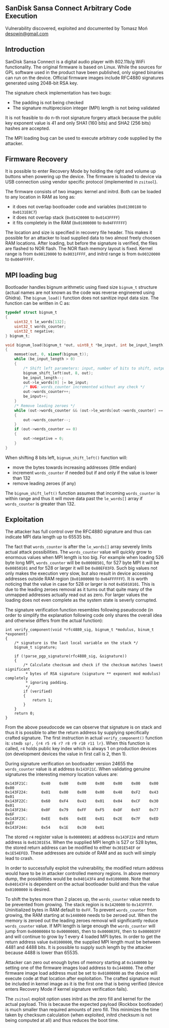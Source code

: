 SanDisk Sansa Connect Arbitrary Code Execution
----------------------------------------------

Vulnerability discovered, exploited and documented by Tomasz Moń <desowin@gmail.com>

Introduction
------------

SanDisk Sansa Connect is a digital audio player with 802.11b/g WiFi functionality. The original firmware is based on Linux.
While the sources for GPL software used in the product have been published, only signed binaries can run on the device.
Official firmware images include RFC4880 signatures generated using 2048-bit RSA key.

The signature check implementation has two bugs:
  * The padding is not being checked
  * The signature multiprecision integer (MPI) length is not being validated

It is not feasible to do n-th root signature forgery attack because the public key exponent value is 41 and only
SHA1 (160 bits) and SHA2 (256 bits) hashes are accepted.

The MPI loading bug can be used to execute arbitrary code supplied by the attacker.

Firmware Recovery
-----------------

It is possible to enter Recovery Mode by holding the right and volume up buttons when powering up the device.
The firmware is loaded to device via USB connection using vendor specific protocol (implemented in `zsitool`).

The firmware consists of two images: kernel and initrd. Both can be loaded to any location in RAM as long as:
  * it does not overlap bootloader code and variables (`0x01300180` to `0x0131E8C7`)
  * it does not overlap stack (`0x01420000` to `0x0143FFFF`)
  * it fits completely in the RAM (`0x01000000` to `0x04FFFFFF`)

The location and size is specified in recovery file header. This makes it possible for an attacker to load
supplied data to two almost freely choosen RAM locations. After loading, but before the signature is verified,
the files are flashed to NOR flash. The NOR flash memory layout is fixed. Kernel range is from `0x00120000` to `0x0031FFFF`,
and initrd range is from `0x00320000` to `0x004FFFFF`.

MPI loading bug
---------------

Bootloader handles bignum arithmetic using fixed size `bignum_t` structure (actual names are not known as the code was
reverse engineered using Ghidra). The `bignum_load()` function does not sanitize input data size.
The function can be written in C as:

```c
typedef struct bignum_t
{
    uint32_t le_words[132];
    uint32_t words_counter;
    uint32_t negative;
} bignum_t;

void bignum_load(bignum_t *out, uint8_t *be_input, int be_input_length)
{
    memset(out, 0, sizeof(bignum_t));
    while (be_input_length > 0)
    {
        /* Shift left parameters: input, number of bits to shift, output */
        bignum_shift_left(out, 8, out);
        be_input_length--;
        out->le_words[0] |= be_input;
        /* BUG: words_counter incremented without any check */
        out->words_counter++;
        be_input++;
    }
    /* Remove leading zeroes */
    while (out->words_counter && (out->le_words[out->words_counter] == 0))
    {
        out->words_counter--;
    }
    if (out->words_counter == 0)
    {
        out->negative = 0;
    }
}
```

When shifting 8 bits left, `bignum_shift_left()` function will:
  * move the bytes towards increasing addresses (little endian)
  * increment `words_counter` if needed but if and only if the value is lower than 132
  * remove leading zeroes (if any)

The `bignum_shift_left()` function assumes that incoming `words_counter` is within range and thus it will move
data past the `le_words[]` array if `words_counter` is greater than 132.

Exploitation
------------

The attacker has full control over the RFC4880 signature and thus can indicate MPI data length up to 65535 bits.

The fact that `words_counter` is after the `le_words[]` array severely limits actual attack possibilities.
The `words_counter` value will quickly grow to enormous values when MPI length is too big. For example when loading
526 byte long MPI, `words_counter` will be `0x00008501`, for 527 byte MPI it will be `0x00850101` and for 528 or
larger it will be `0x80EF03FD`. Such big values not only makes the execution very slow, but also result in device
accessing addresses outside RAM region (`0x01000000` to `0x04FFFFFF`). It is worth noticing that the value in case
for 528 or larger is not `0x85010101`. This is due to the leading zeroes removal as it turns out that quite many
of the unmapped addresses actually read out as zero. For larger values the loading does not even complete as the
system state is severly corrupted.

The signature verification function resembles following pseudocode (in order to simplify the explanation following
code only shares the overall idea and otherwise differs from the actual function):
```
int verify_component(void *rfc4880_sig, bignum_t *modulus, binum_t *exponent)
{
    /* signature is the last local variable on the stack */
    bignum_t signature;

    if (!parse_pgp_signature(rfc4880_sig, &signature))
    {
        /* Calculate checksum and check if the checksum matches lowest significant
         * bytes of RSA signature (signature ** exponent mod modulus) completely
         * ignoring padding.
         */
        if (verified)
        {
            return 1;
        }
    }
    return 0;
}
```

From the above pseudocode we can observe that signature is on stack and thus it is possible to alter the return
address by supplying specifically crafted signature. The first instruction in actual `verify_component()` function is:
`stmdb sp!, {r4 r5 r6 r7 r8 r9 r10 r11 lr}`. When this function is called, `r4` holds public key index which is always
1 on production devices (on development devices the value in first call is 2, then 1).

During signature verification on bootloader version 24655 the `words_counter` value is at address `0x143F21C`.
When validating genuine signatures the interesting memory location values are:
```
0x143F21C:      0x40    0x00    0x00    0x00    0x00    0x00    0x00    0x00
0x143F224:      0x01    0x00    0x00    0x00    0x48    0xF2    0x43    0x01
0x143F22C:      0x60    0xF4    0x43    0x01    0x04    0xCF    0x30    0x01
0x143F234:      0x0F    0x79    0xFF    0xF5    0xDF    0x97    0x77    0x6F
0x143F23C:      0xEE    0xE6    0xEE    0x81    0x2E    0x7F    0xED    0xEF
0x143F244:      0x54    0x1E    0x30    0x01
```

The stored `r4` register value is `0x00000001` at address `0x143F224` and return address is `0x01301E54`.
When the supplied MPI length is 527 or 528 bytes, the stored return address can be modified to either
`0x301E54EF` or `0x1E54EFED`. These addresses are outside of RAM and as such will simply lead to crash.

In order to successfully exploit the vulnerability, the modified return address would have to be in attacker controlled
memory regions. In above memory dump, the possibilities would be `0x040143F4` and `0x01000000`. Note that `0x040143F4`
is dependent on the actual bootloader build and thus the value `0x01000000` is desired.

To shift the bytes more than 2 places up, the `words_counter` value needs to be prevented from growing.
The stack region is `0x1420000` to `0x143FFFF`. Uninitialized bytes in RAM default to `0xFF`.
To prevent `words_counter` from growing, the RAM starting at `0x1440000` needs to be zeroed out.
When the memory is zeroed out the leading zeroes removal will significantly reduce `words_counter` value.
If MPI length is large enough the `words_counter` will jump from `0x00000084` to `0x00000085`, then to `0x000003FE`,
then to `0x000003FF` and will continue to grow by 1 every 4 loaded MPI bytes. In order to get the return address value
`0x01000000`, the supplied MPI length must be between 4481 and 4488 bits. It is possible to supply such length by the attacker
because 4488 is lower than 65535.

Attacker can zero out enough bytes of memory starting at `0x1440000` by setting one of the firmware images load address
to `0x1440000`. The other firmware image load address must be set to `0x01000000` as the device will execute code
at that location after exploitation. The crafted signature must be included in kernel image as it is the first one that
is being verified (device enters Recovery Mode if kernel signature verification fails).

The `zsitool` exploit option uses initrd as the zero fill and kernel for the actual payload. This is because the expected
payload (Rockbox bootloader) is much smaller than required amounts of zero fill. This minimizes the time taken by checksum
calculation (when exploited, initrd checksum is not being computed at all) and thus reduces the boot time.
